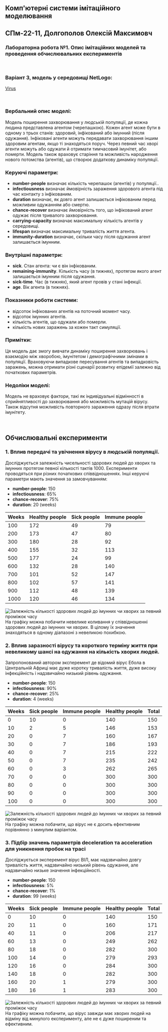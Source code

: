 ## Комп'ютерні системи імітаційного моделювання

## СПм-22-11, **Долгополов Олексій Максимовч**

### Лабораторна робота №**1**. Опис імітаційних моделей та проведення обчислювальних експериментів

<br>

### Варіант 3, модель у середовищі NetLogo:

[Virus](https://www.netlogoweb.org/launch#https://www.netlogoweb.org/assets/modelslib/Sample%20Models/Biology/Virus.nlogo)

<br>

### Вербальний опис моделі:

Модель поширення захворювання у людській популяції, де кожна людина представлена агентом (черепашкою). Кожен агент може бути в одному з трьох станів: здоровий, інфікований або імунний (після одужання). Інфіковані агенти можуть передавати захворювання іншим здоровим агентам, якщо ті знаходяться поруч. Через певний час хворі агенти можуть або одужати й отримати тимчасовий імунітет, або померти. Модель також враховує старіння та можливість народження нового потомства (агентів), що створює додаткову динаміку популяції.

### Керуючі параметри:

- **number-people** визначає кількість черепашок (агентів) у популяції..
- **infectiousness** визначає ймовірність зараження здорового агента під час контакту з інфікованим.
- **duration** визначає, як довго агент залишається інфікованим перед можливим одужанням або смертю.
- **chance-recover** визначає ймовірність того, що інфікований агент одужає після тривалого захворювання.
- **carrying-capacity** визначає максимальну кількість агентів у середовищі.
- **lifespan** визначає максимальну тривалість життя агента.
- **immunity-duration** визначає, скільки часу після одужання агент залишається імунним.

### Внутрішні параметри:

- **sick**. Стан агента: чи є він інфікованим.
- **remaining-immunity**. Кількість часу (в тижнях), протягом якого агент залишається імунним після одужання.
- **sick-time**. Час (в тижнях), який агент провів у стані інфекції.
- **age**. Вік агента (в тижнях).

### Показники роботи системи:

- відсоток інфікованих агентів на поточний момент часу.
- відсоток імунних агентів.
- кількість агентів, що одужали або померли.
- кількість нових заражень за кожен такт симуляції.

### Примітки:

Ця модель дає змогу вивчати динаміку поширення захворювань і взаємодію між хворобою, імунітетом і демографічними змінами в популяції. Враховуючи випадкове пересування агентів та випадковість заражень, можна отримати різні сценарії розвитку епідемії залежно від початкових параметрів.

### Недоліки моделі:

Модель не враховує фактори, такі як індивідуальні відмінності в сприйнятливості до захворювання або можливість мутацій вірусу. Також відсутня можливість повторного зараження одразу після втрати імунітету.

<br>

## Обчислювальні експерименти

### 1. Вплив передачі та увічнення вірусу в людській популяції.

Досліджується залежність чисельності здорових людей до хворих та імунних протягом певної кількості тактів 1000.
Експерименти проводяться при різних початкових співвідношеннях.
Інші керуючі параметри мають значення за замовчуванням:

- **number-people**: 150
- **infectiousness**: 65%
- **chance-recover**: 75%
- **duration**: 20 (weeks)

<table>
<thead>
<tr><th>Weeks</th><th>Healthy people</th><th>Sick people</th><th>Immune people</th></tr>
</thead>
<tbody>
<tr><td>100</td><td>172</td><td>49</td><td>79</td></tr>
<tr><td>200</td><td>173</td><td>47</td><td>80</td></tr>
<tr><td>300</td><td>180</td><td>28</td><td>92</td></tr>
<tr><td>400</td><td>155</td><td>32</td><td>113</td></tr>
<tr><td>500</td><td>177</td><td>24</td><td>99</td></tr>
<tr><td>600</td><td>132</td><td>28</td><td>140</td></tr>
<tr><td>700</td><td>101</td><td>52</td><td>147</td></tr>
<tr><td>800</td><td>102</td><td>57</td><td>141</td></tr>
<tr><td>900</td><td>112</td><td>48</td><td>139</td></tr>
<tr><td>1000</td><td>120</td><td>46</td><td>134</td></tr>
</tbody>
</table>

![Залежність кількості здорових людей до імунних чи хворих за певний проміжок часу](Experiment1.png)
На графіку можна побачити невелике коливання у співвідношенні здорових людей до імунних чи хворих. В цілому їх значення знаходяться в одному діапазоні з невеликою похибкою.

### 2. Вплив заразності вірусу та короткого терміну життя при невеликому шансі на одужання на кількість хворих людей.

Запропонований автором эксперемент де відомий вірус Ебола в Центральній Африці має дуже коротку тривалість життя, дуже високу інфекційність і надзвичайно низький рівень одужання.

- **number-people**: 150
- **infectiousness**: 90%
- **chance-recover**: 25%
- **duration**: 4 (weeks)

<table>
<thead>
<tr><th>Weeks</th><th>Sick people</th><th>Immune people</th><th>Healthy people</th><th>Total</th></tr>
</thead>
<tbody>
<tr><td>0</td><td>10</td><td>0</td><td>140</td><td>150</td></tr>
<tr><td>10</td><td>2</td><td>5</td><td>146</td><td>153</td></tr>
<tr><td>20</td><td>0</td><td>7</td><td>160</td><td>167</td></tr>
<tr><td>30</td><td>0</td><td>7</td><td>186</td><td>193</td></tr>
<tr><td>40</td><td>0</td><td>7</td><td>215</td><td>222</td></tr>
<tr><td>50</td><td>0</td><td>7</td><td>235</td><td>242</td></tr>
<tr><td>60</td><td>0</td><td>3</td><td>262</td><td>265</td></tr>
<tr><td>70</td><td>0</td><td>0</td><td>300</td><td>300</td></tr>
<tr><td>80</td><td>0</td><td>0</td><td>300</td><td>300</td></tr>
<tr><td>90</td><td>0</td><td>0</td><td>300</td><td>300</td></tr>
<tr><td>100</td><td>0</td><td>0</td><td>300</td><td>300</td></tr>
</tbody>
</table>

![Залежність кількості здорових людей до імунних чи хворих за певний проміжок часу](Experiment2.png)
На графіку можна побачити, що вірус не є досить ефективним порівнянно з минулим варіантом.

### 3. Підбір значень параметрів deceleration та acceleration для уникнення пробок на трасі

Досліджується эксперемент вірус ВІЛ, має надзвичайно довгу тривалість життя, надзвичайно низький рівень одужання, але надзвичайно низьке значення інфекційності.

- **number-people**: 150
- **infectiousness**: 5%
- **chance-recover**: 1%
- **duration**: 99 (weeks)

<table>
    <thead>
        <tr>
            <th>Weeks</th>
            <th>Sick people</th>
            <th>Immune people</th>
            <th>Healthy people</th>
            <th>Total</th>
        </tr>
    </thead>
    <tbody>
        <tr>
            <td>0</td>
            <td>10</td>
            <td>0</td>
            <td>140</td>
            <td>150</td>
        </tr>
        <tr>
            <td>20</td>
            <td>11</td>
            <td>0</td>
            <td>160</td>
            <td>171</td>
        </tr>
        <tr>
            <td>40</td>
            <td>11</td>
            <td>0</td>
            <td>206</td>
            <td>217</td>
        </tr>
        <tr>
            <td>60</td>
            <td>13</td>
            <td>0</td>
            <td>249</td>
            <td>262</td>
        </tr>
        <tr>
            <td>80</td>
            <td>18</td>
            <td>0</td>
            <td>282</td>
            <td>300</td>
        </tr>
        <tr>
            <td>100</td>
            <td>14</td>
            <td>0</td>
            <td>279</td>
            <td>293</td>
        </tr>
        <tr>
            <td>120</td>
            <td>16</td>
            <td>0</td>
            <td>284</td>
            <td>300</td>
        </tr>
        <tr>
            <td>140</td>
            <td>18</td>
            <td>0</td>
            <td>282</td>
            <td>300</td>
        </tr>
        <tr>
            <td>160</td>
            <td>20</td>
            <td>1</td>
            <td>279</td>
            <td>300</td>
        </tr>
        <tr>
            <td>180</td>
            <td>16</td>
            <td>1</td>
            <td>283</td>
            <td>300</td>
        </tr>
    </tbody>
</table>

![Залежність кількості здорових людей до імунних чи хворих за певний проміжок часу](Experiment3.png)
На графіку можна побачити, що вірус завжди має хворих людей на відміну від минулого експерименту, але не є дуже поширеним та ефективним.
